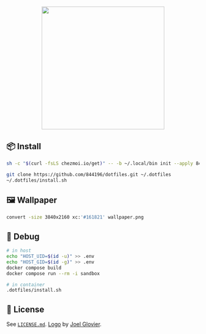 <h1 align="center">
  <img
    src="https://raw.githubusercontent.com/jglovier/dotfiles-logo/main/dotfiles-logo.png"
    width="320px"
  />
</h1>

## :package: Install

```bash
sh -c "$(curl -fsLS chezmoi.io/get)" -- -b ~/.local/bin init --apply 844196
```

```bash
git clone https://github.com/844196/dotfiles.git ~/.dotfiles
~/.dotfiles/install.sh
```

## :framed_picture: Wallpaper

```bash
convert -size 3840x2160 xc:'#161821' wallpaper.png
```

## :construction_worker: Debug

```bash
# in host
echo "HOST_UID=$(id -u)" >> .env
echo "HOST_GID=$(id -g)" >> .env
docker compose build
docker compose run --rm -i sandbox
```

```bash
# in container
.dotfiles/install.sh
```

## :page_facing_up: License

See [`LICENSE.md`](/LICENSE.md). [Logo](https://github.com/jglovier/dotfiles-logo) by [Joel Glovier](https://github.com/jglovier).

